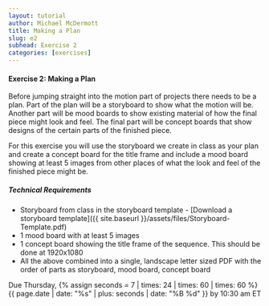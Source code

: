 ```yaml
---
layout: tutorial
author: Michael McDermott
title: Making a Plan
slug: e2
subhead: Exercise 2
categories: [exercises]
---
```

#### Exercise 2: Making a Plan
Before jumping straight into the motion part of projects there needs to be a plan. Part of the plan will be a storyboard to show what the motion will be. Another part will be mood boards to show existing material of how the final piece might look and feel. The final part will be concept boards that show designs of the certain parts of the finished piece.

For this exercise you will use the storyboard we create in class as your plan and create a concept board for the title frame and include a mood board showing at least 5 images from other places of what the look and feel of the finished piece might be.

##### Technical Requirements

* Storyboard from class in the storyboard template - [Download a storyboard template]({{ site.baseurl }}/assets/files/Storyboard-Template.pdf)
* 1 mood board with at least 5 images
* 1 concept board showing the title frame of the sequence. This should be done at 1920x1080
* All the above combined into a single, landscape letter sized PDF with the order of parts as storyboard, mood board, concept board

<span class="due">Due Thursday, {% assign seconds = 7 | times: 24 | times: 60 | times: 60 %}{{ page.date | date: "%s" | plus: seconds | date: "%B %d" }} by 10:30 am ET</span>
